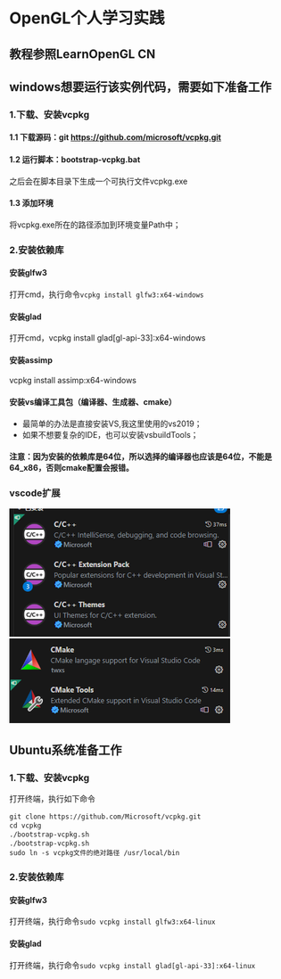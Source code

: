 # OpenGL个人学习实践

## 教程参照LearnOpenGL CN

## windows想要运行该实例代码，需要如下准备工作

### 1.下载、安装vcpkg

#### 1.1 下载源码：git https://github.com/microsoft/vcpkg.git
#### 1.2 运行脚本：bootstrap-vcpkg.bat
之后会在脚本目录下生成一个可执行文件vcpkg.exe
#### 1.3 添加环境
将vcpkg.exe所在的路径添加到环境变量Path中；

### 2.安装依赖库

#### 安装glfw3
打开cmd，执行命令```vcpkg install glfw3:x64-windows```
#### 安装glad
打开cmd，vcpkg install glad[gl-api-33]:x64-windows
#### 安装assimp
vcpkg install assimp:x64-windows

#### 安装vs编译工具包（编译器、生成器、cmake）

- 最简单的办法是直接安装VS,我这里使用的vs2019；
- 如果不想要复杂的IDE，也可以安装vsbuildTools；

#### 注意：因为安装的依赖库是64位，所以选择的编译器也应该是64位，不能是64_x86，否则cmake配置会报错。

### vscode扩展
![](vscode扩展.png)
![vscode扩展2](image.png)

## Ubuntu系统准备工作

### 1.下载、安装vcpkg

打开终端，执行如下命令
```shell
git clone https://github.com/Microsoft/vcpkg.git
cd vcpkg
./bootstrap-vcpkg.sh
./bootstrap-vcpkg.sh
sudo ln -s vcpkg文件的绝对路径 /usr/local/bin
```

### 2.安装依赖库

#### 安装glfw3
打开终端，执行命令```sudo vcpkg install glfw3:x64-linux```
#### 安装glad
打开终端，执行命令```sudo vcpkg install glad[gl-api-33]:x64-linux```